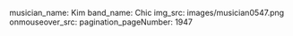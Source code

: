 musician_name: Kim
band_name: Chic
img_src: images/musician0547.png
onmouseover_src: 
pagination_pageNumber: 1947